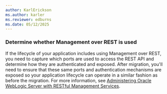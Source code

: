 ```yaml
---
author: KarlErickson
ms.author: karler
ms.reviewer: edburns
ms.date: 05/12/2025
---
```


### Determine whether Management over REST is used

If the lifecycle of your application includes using Management over REST, you need to capture which ports are used to access the REST API and determine how they are authenticated and exposed. After migration, you'll need to ensure that these same ports and authentication mechanisms are exposed so your application lifecycle can operate in a similar fashion as before the migration. For more information, see [Administering Oracle WebLogic Server with RESTful Management Services](https://docs.oracle.com/en/middleware/fusion-middleware/weblogic-server/14.1.2/wlrur/index.html).
